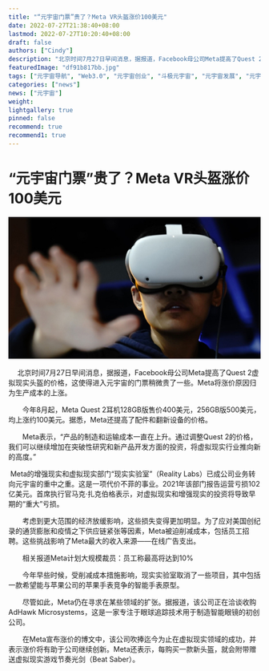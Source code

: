```yaml
---
title: "“元宇宙门票”贵了？Meta VR头盔涨价100美元"
date: 2022-07-27T21:38:40+08:00
lastmod: 2022-07-27T10:20:40+08:00
draft: false
authors: ["Cindy"]
description: "北京时间7月27日早间消息，据报道，Facebook母公司Meta提高了Quest 2虚拟现实头盔的价格，这使得进入元宇宙的门票稍微贵了一些。Meta将涨价原因归为生产成本的上涨。"
featuredImage: "df91b817bb.jpg"
tags: ["元宇宙导航", "Web3.0", "元宇宙创业", "斗极元宇宙", "元宇宙发展", "元宇宙项目"]
categories: ["news"]
news: ["元宇宙"]
weight: 
lightgallery: true
pinned: false
recommend: true
recommend1: true
---
```


# “元宇宙门票”贵了？Meta VR头盔涨价100美元

![img](df91b817bb.jpg)

　     北京时间7月27日早间消息，据报道，Facebook母公司Meta提高了Quest 2虚拟现实头盔的价格，这使得进入元宇宙的门票稍微贵了一些。Meta将涨价原因归为生产成本的上涨。

　　今年8月起，Meta Quest 2耳机128GB版售价400美元，256GB版500美元，均上涨约100美元。据悉，Meta还提高了配件和翻新设备的价格。

　　Meta表示，“产品的制造和运输成本一直在上升。通过调整Quest 2的价格，我们可以继续增加在突破性研究和新产品开发方面的投资，将虚拟现实行业推向新的高度。”

​        Meta的增强现实和虚拟现实部门“现实实验室”（Reality Labs）已成公司业务转向元宇宙的重中之重。这是一项代价不菲的事业。2021年该部门报告运营亏损102亿美元。首席执行官马克·扎克伯格表示，对虚拟现实和增强现实的投资将导致早期的“重大”亏损。

　　考虑到更大范围的经济放缓影响，这些损失变得更加明显。为了应对美国创纪录的通货膨胀和疫情之下供应链紧张等因素，Meta被迫削减成本，包括员工招聘。这些挑战影响了Meta最大的收入来源——在线广告支出。

　　相关报道Meta计划大规模裁员：员工称最高将达到10%

　　今年早些时候，受削减成本措施影响，现实实验室取消了一些项目，其中包括一款希望能与苹果公司的苹果手表竞争的智能手表原型。

　　尽管如此，Meta仍在寻求在某些领域的扩张。据报道，该公司正在洽谈收购AdHawk Microsystems，这是一家专注于眼球追踪技术用于制造智能眼镜的初创公司。

　　在Meta宣布涨价的博文中，该公司吹捧迄今为止在虚拟现实领域的成功，并表示涨价将有助于公司继续创新。Meta还表示，每购买一款新头盔，就会附带赠送虚拟现实游戏节奏光剑（Beat Saber）。